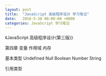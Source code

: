 ```yaml
---
layout: post
title:  "JavaScript 高级程序设计 学习笔记"
date:   2016-5-20 00:00:00 +0800
categories: JavaScript 学习笔记
---
```


《JavaScript 高级程序设计(第三版)》

第四章 变量 作用域 内存

基本类型 
Undefined Null Boolean Number String


引用类型
